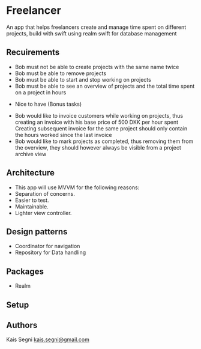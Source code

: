 # Freelancer
An app that helps freelancers create and manage time spent on different projects, build with swift using realm swift for database management

## Recuirements
- Bob must not be able to create projects with the same name twice
- Bob must be able to remove projects
- Bob must be able to start and stop working on projects
- Bob must be able to see an overview of projects and the total time spent on a project in hours
* Nice to have (Bonus tasks)
- Bob would like to invoice customers while working on projects, thus creating an invoice with his base price of 500 DKK per hour spent Creating subsequent invoice for the same project should only contain the hours worked since the last invoice
- Bob would like to mark projects as completed, thus removing them from the overview, they should however always be visible from a project archive view

## Architecture

- This app will use MVVM for the following reasons:
- Separation of concerns.
- Easier to test. 
- Maintainable.
- Lighter view controller.

## Design patterns

- Coordinator for navigation
- Repository for Data handling

## Packages
* Realm

## Setup

## Authors

Kais Segni <kais.segni@gmail.com>
